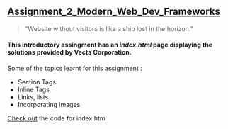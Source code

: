 ## [Assignment_2_Modern_Web_Dev_Frameworks](https://github.com/sagarw749/Assignment_2_Modern_Web_Dev_Frameworks)
> "Website without visitors is like a ship lost in the horizon."
#### This introductory assingment has an **_index.html_** page displaying the solutions provided by **Vecta Corporation**.
Some of the topics learnt for this assignment : 
* Section Tags  
* Inline Tags 
* Links, lists
* Incorporating images 

[Check out](https://github.com/sagarw749/Assignment_2_Modern_Web_Dev_Frameworks/blob/main/index.html) the code for index.html
 
